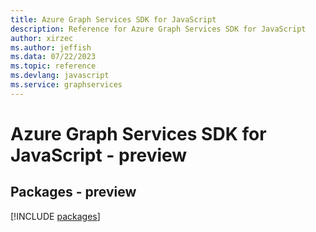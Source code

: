 ```yaml
---
title: Azure Graph Services SDK for JavaScript
description: Reference for Azure Graph Services SDK for JavaScript
author: xirzec
ms.author: jeffish
ms.data: 07/22/2023
ms.topic: reference
ms.devlang: javascript
ms.service: graphservices
---
```

# Azure Graph Services SDK for JavaScript - preview
## Packages - preview
[!INCLUDE [packages](graph-services-index.md)]